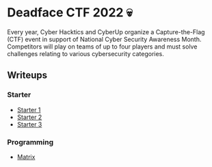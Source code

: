 # Deadface CTF 2022 :skull:

Every year, Cyber Hacktics and CyberUp organize a Capture-the-Flag (CTF) event in support of National Cyber Security Awareness Month. Competitors will play on teams of up to four players and must solve challenges relating to various cybersecurity categories.

## Writeups

### Starter
- [Starter 1](https://github.com/hydr0nium/ctf_writeups/blob/main/deadface_ctf/starter/starter_1.md)
- [Starter 2](https://github.com/hydr0nium/ctf_writeups/blob/main/deadface_ctf/starter/starter_2.md)
- [Starter 3](https://github.com/hydr0nium/ctf_writeups/blob/main/deadface_ctf/starter/starter_3.md)

### Programming
- [Matrix](https://github.com/hydr0nium/ctf_writeups/blob/main/deadface_ctf/programming/matrix.md)
